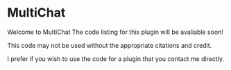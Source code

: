 # MultiChat

Welcome to MultiChat
The code listing for this plugin will be avaliable soon!

This code may not be used without the appropriate citations and credit.

I prefer if you wish to use the code for a plugin that you contact me directly.
